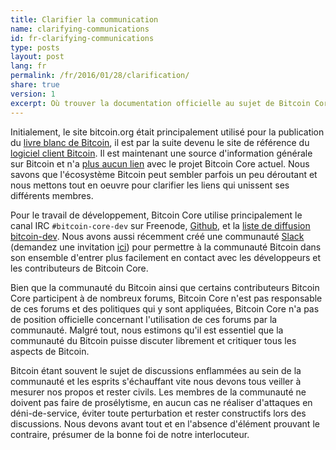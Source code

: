 ```yaml
---
title: Clarifier la communication
name: clarifying-communications
id: fr-clarifying-communications
type: posts
layout: post
lang: fr
permalink: /fr/2016/01/28/clarification/
share: true
version: 1
excerpt: Où trouver la documentation officielle au sujet de Bitcoin Core et comment interagir avec les autres utilisateurs et les développeurs de Bitcoin Core.
---
```

Initialement, le site bitcoin.org était principalement utilisé pour la publication du [livre blanc de Bitcoin](/bitcoin.pdf), il est par la suite devenu le site de référence du [logiciel client Bitcoin](https://bitcoin.org/en/download).  Il est maintenant une source d'information générale sur Bitcoin et n'a [plus aucun lien](https://bitcoin.org/en/bitcoin-core/about-site) avec le projet Bitcoin Core actuel.  Nous savons que l'écosystème Bitcoin peut sembler parfois un peu déroutant et nous mettons tout en oeuvre pour clarifier les liens qui unissent ses différents membres.

Pour le travail de développement, Bitcoin Core utilise principalement le canal IRC `#bitcoin-core-dev` sur Freenode, [Github](https://github.com/bitcoin/bitcoin), et la [liste de diffusion bitcoin-dev](http://lists.linuxfoundation.org/pipermail/bitcoin-dev/). Nous avons aussi récemment créé une communauté [Slack](https://bitcoincore.slack.com) (demandez une invitation [ici](https://slack.bitcoincore.org)) pour permettre à la communauté Bitcoin dans son ensemble d'entrer plus facilement en contact avec les développeurs et les contributeurs de Bitcoin Core.

Bien que la communauté du Bitcoin ainsi que certains contributeurs Bitcoin Core participent à de nombreux forums, Bitcoin Core n'est pas responsable de ces forums et des politiques qui y sont appliquées, Bitcoin Core n'a pas de position officielle concernant l'utilisation de ces forums par la communauté.  Malgré tout, nous estimons qu'il est essentiel que la communauté du Bitcoin puisse discuter librement et critiquer tous les aspects de Bitcoin. 

Bitcoin étant souvent le sujet de discussions enflammées au sein de la communauté et les esprits s'échauffant vite nous devons tous veiller à mesurer nos propos et rester civils. Les membres de la communauté ne doivent pas faire de prosélytisme, en aucun cas ne réaliser d'attaques en déni-de-service, éviter toute perturbation et rester constructifs lors des discussions.  Nous devons avant tout et en l'absence d'élément prouvant le contraire, présumer de la bonne foi de notre interlocuteur.